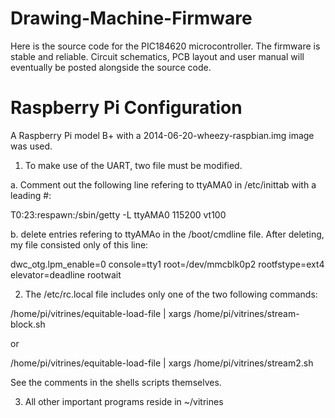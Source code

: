 Drawing-Machine-Firmware
========================

Here is the source code for the PIC184620 microcontroller. The firmware is stable and reliable. Circuit schematics, PCB layout and user manual will eventually be posted alongside the source code.

Raspberry Pi Configuration
========================
A Raspberry Pi model B+ with a 2014-06-20-wheezy-raspbian.img image was used.

1. To make use of the UART, two file must be modified.

a. Comment out the following line refering to ttyAMA0 in /etc/inittab with a leading #:

T0:23:respawn:/sbin/getty -L ttyAMA0 115200 vt100

b. delete entries refering to ttyAMAo in the /boot/cmdline file. After deleting, my file
consisted only of this line:

dwc_otg.lpm_enable=0 console=tty1 root=/dev/mmcblk0p2 rootfstype=ext4 elevator=deadline rootwait

2. The /etc/rc.local file includes only one of the two following commands:

/home/pi/vitrines/equitable-load-file | xargs /home/pi/vitrines/stream-block.sh

or

/home/pi/vitrines/equitable-load-file | xargs /home/pi/vitrines/stream2.sh

See the comments in the shells scripts themselves.

3. All other important programs reside in ~/vitrines




